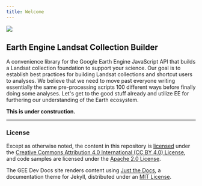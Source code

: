 ```yaml
---
title: Welcome
---
```


<img src='https://jdbcode.github.io/EE-LCB/assets/images/ee-lcb-logo.svg'>

## Earth Engine Landsat Collection Builder

A convenience library for the Google Earth Engine JavaScript API that builds a Landsat
collection foundation to support your science. Our goal is to establish best practices
for building Landsat collections and shortcut users to analyses. We believe that we 
need to move past everyone writing essentially the same pre-processing scripts 100 
different ways before finally doing some analyses. Let's get to the good stuff already 
and utilize EE for furthering our understanding of the Earth ecosystem.

**This is under construction.**


---

### License

Except as otherwise noted, the content in this repository is [licensed](https://gee-community.github.io/GEE-Dev-Docs/terms/gee-dev-docs-license.html) under the
[Creative Commons Attribution 4.0 International (CC BY 4.0) License](https://creativecommons.org/licenses/by/4.0/), and
code samples are licensed under the [Apache 2.0 License](http://www.apache.org/licenses/LICENSE-2.0).

The GEE Dev Docs site renders content using [Just the Docs](https://github.com/pmarsceill/just-the-docs), 
a documentation theme for Jekyll, distributed under an [MIT License](https://gee-community.github.io/GEE-Dev-Docs/terms/just-the-docs-license.html). 






